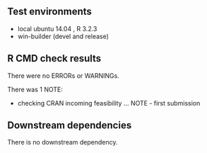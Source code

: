 ## Test environments
* local ubuntu 14.04 , R 3.2.3
* win-builder (devel and release)

## R CMD check results
There were no ERRORs or WARNINGs. 

There was 1 NOTE:

* checking CRAN incoming feasibility ... NOTE - first submission

## Downstream dependencies
There is no downstream dependency.